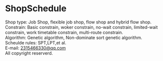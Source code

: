 # ShopSchedule

Shop type: Job Shop, flexible job shop, flow shop and hybrid flow shop.  
Constrain: Basic constrain, woker constrain, no-wait constrain, limited-wait constrain, work timetable constrain, multi-route constrain.    
Algorithm: Genetic algorithm, Non-dominate sort genetic algorithm.    
Scheulde rules: SPT,LPT,et al.   
E-mail: 2315466330@qq.com  
All copyright reserverd.  



